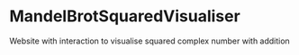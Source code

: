 # MandelBrotSquaredVisualiser
Website with interaction to visualise squared complex number with addition 
